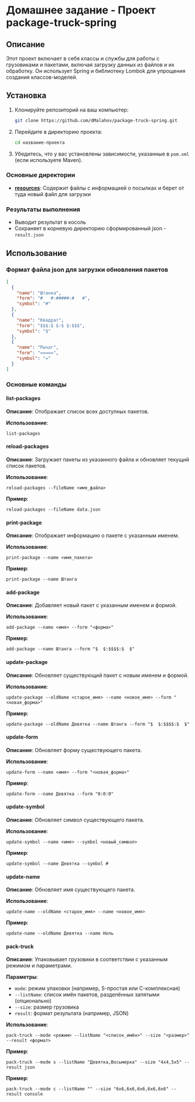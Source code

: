 # Домашнее задание - Проект package-truck-spring

## Описание

Этот проект включает в себя классы и службы для работы с грузовиками и пакетами, включая загрузку данных из файлов и их обработку. Он использует Spring и библиотеку Lombok для упрощения создания классов-моделей.

## Установка

1. Клонируйте репозиторий на ваш компьютер:
   ```bash
   git clone https://github.com/dMalahov/package-truck-spring.git
   ```

2. Перейдите в директорию проекта:
   ```bash
   cd название-проекта
   ```

3. Убедитесь, что у вас установлены зависимости, указанные в `pom.xml` (если используете Maven).

### Основные директории

- **[resources](src%2Fmain%2Fresources)**: Содержит файлы с информацией о посылках и берет от туда новый файл для загрузки

### Результаты выполнения

- Выводит результат в косоль
- Сохраняет в корневую директорию сформированный json - `result.json`


## Использование

### Формат файла json для загрузки обновления пакетов

```json
[
  {
    "name": "Штанка",
    "form": "#   #:#####:#   #",
    "symbol": "#"
  },
  {
    "name": "Квадрат",
    "form": "$$$:$ $:$ $:$$$",
    "symbol": "$"
  },
  {
    "name": "Рычаг",
    "form": "=====",
    "symbol": "="
  }
]

```

### Основные команды

#### list-packages

**Описание**: Отображает список всех доступных пакетов.

**Использование**:
```shell
list-packages
```
#### reload-packages

**Описание**: Загружает пакеты из указанного файла и обновляет текущий список пакетов.

**Использование**:
```shell
reload-packages --fileName <имя_файла>
```

**Пример**:
```shell
reload-packages --fileName data.json
```

#### print-package

**Описание**: Отображает информацию о пакете с указанным именем.

**Использование**:
```shell
print-package --name <имя_пакета>
```

**Пример**:
```shell
print-package --name Штанга
```

#### add-package

**Описание**: Добавляет новый пакет с указанным именем и формой.

**Использование**:
```shell
add-package --name <имя> --form "<форма>"
```

**Пример**:
```shell
add-package --name Штанга --form "$  $:$$$$:$  $"
```

#### update-package

**Описание**: Обновляет существующий пакет с новым именем и формой.

**Использование**:
```shell
update-package --oldName <старое_имя> --name <новое_имя> --form "<новая_форма>"
```

**Пример**:
```shell
update-package --oldName Девятка --name Штанга --form "$  $:$$$$:$  $"
```

#### update-form

**Описание**: Обновляет форму существующего пакета.

**Использование**:
```shell
update-form --name <имя> --form "<новая_форма>"
```

**Пример**:
```shell
update-form --name Девятка --form "0:0:0"
```

#### update-symbol

**Описание**: Обновляет символ существующего пакета.

**Использование**:
```shell
update-symbol --name <имя> --symbol <новый_символ>
```

**Пример**:
```shell
update-symbol --name Девятка --symbol #
```

#### update-name

**Описание**: Обновляет имя существующего пакета.

**Использование**:
```shell
update-name --oldName <старое_имя> --name <новое_имя>
```

**Пример**:
```shell
update-name --oldName Девятка --name Ноль
```

#### pack-truck

**Описание**: Упаковывает грузовики в соответствии с указанным режимом и параметрами.

**Параметры**:
- `mode`: режим упаковки (например, S-простая или C-комплексная)
- `--listName`: список имён пакетов, разделённых запятыми (опционально)
- `--size`: размер грузовика
- `result`: формат результата (например, JSON)

**Использование**:
```shell
pack-truck --mode <режим> --listName "<список_имён>" --size "<размер>" --result <формат>
```

**Пример**:
```shell
pack-truck --mode s --listName "Девятка,Восьмерка" --size "4x4,5x5" --result json
```
**Пример**:
```shell
pack-truck --mode c --listName "" --size "6x6,6x6,6x6,6x6,6x6" --result console
```